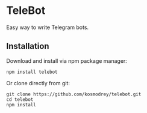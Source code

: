 # TeleBot

Easy way to write Telegram bots.

## Installation

Download and install via npm package manager:

```
npm install telebot
```

Or clone directly from git:

```
git clone https://github.com/kosmodrey/telebot.git
cd telebot
npm install
```
